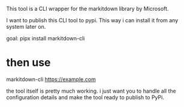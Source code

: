 This tool is a CLI wrapper for the markitdown library by Microsoft.

I want to publish this CLI tool to pypi. This way i can install it from any system later on.

goal:
pipx install markitdown-cli
# then use
markitdown-cli https://example.com


the tool itself is pretty much working. i just want you to handle all the configuration details and make the tool ready to publish to PyPi.